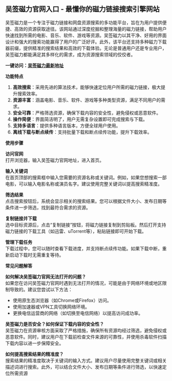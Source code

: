 <h2>吴签磁力官网入口 - 最懂你的磁力链接搜索引擎网站</h2>
<p>吴签磁力是一个专注于磁力链接和网盘资源搜索的多功能平台，旨在为用户提供便捷、高效的资源获取途径。该网站通过深度挖掘和整理海量的磁力链接，帮助用户快速找到所需的电影、音乐、软件、游戏等资源。吴签磁力以其干净、好用的界面设计和强大的搜索功能赢得了用户的广泛好评。此外，该平台还支持多种磁力下载器前缀，提供精准的搜索结果和高效的下载体验。无论是普通用户还是专业用户，吴签磁力都能满足其多样化的需求，成为资源搜索领域的佼佼者。</p>
<p><strong>一键访问：</strong><a href="https://www.xxsnav.com/sites/17688.html"><strong>吴签磁力最新地址</strong></a></p>
<p><strong>功能特点</strong></p>
<ol>
	<li><strong>高效搜索</strong>：采用先进的算法技术，能够快速定位用户所需的磁力链接，极大提升搜索效率。</li>
	<li><strong>资源丰富</strong>：涵盖电影、音乐、软件、游戏等多种类型资源，满足不同用户的需求。</li>
	<li><strong>安全可靠</strong>：严格筛选资源，确保下载内容的安全性，避免侵权或恶意软件。</li>
	<li><strong>操作简便</strong>：界面简洁明了，用户无需复杂设置即可完成搜索与下载。</li>
	<li><strong>支持多语言</strong>：提供多种语言版本，方便全球用户使用。</li>
	<li><strong>离线下载与断点续传</strong>：支持批量下载和断点续传功能，提升下载效率。</li>
</ol>
<p><strong>使用步骤</strong></p>
<p><strong>访问官网</strong><br>打开浏览器，输入吴签磁力官网地址，进入首页。</p>
<p><strong>输入关键词</strong><br>在首页顶部的搜索框中输入您需要的资源名称或关键词。例如，如果您想搜索一部电影，可以输入电影名称或演员名字。建议使用完整关键词以提高搜索精准度。</p>
<p><strong>筛选结果</strong><br>点击搜索按钮后，系统会显示相关的搜索结果。您可以根据文件大小、发布日期等条件进一步筛选，找到最符合需求的资源。</p>
<p><strong>复制链接并下载</strong><br>选中目标资源后，点击“复制链接”按钮，将磁力链接复制到剪贴板。然后打开支持磁力链接的下载工具（如迅雷、uTorrent等），粘贴链接即可开始下载。</p>
<p><strong>管理下载任务</strong><br>下载过程中，您可以随时查看下载进度，并支持断点续传功能。如果下载中断，重新启动下载时无需重复等待。</p>
<p><strong>常见问题解答</strong></p>
<p><strong>如何解决吴签磁力官网无法打开的问题？</strong><br>如果您在访问吴签磁力官网时遇到无法打开的情况，可能是由于网络环境或地区限制导致的。建议您尝试以下方法：</p>
<ul>
	<li>使用原生态浏览器（如Chrome或Firefox）访问。</li>
	<li>使用加速器或VPN工具切换网络环境。</li>
	<li>更换电信运营商的网络（如切换至电信网络）以提高访问成功率。</li>
</ul>
<p><strong>吴签磁力是否安全？如何保证下载内容的安全性？</strong><br>吴签磁力在资源审核方面采取了严格措施，确保所有资源均经过筛选，避免侵权或恶意软件。同时，建议用户在下载前检查文件来源的可靠性，并使用杀毒软件扫描下载内容以进一步保障安全。</p>
<p><strong>如何提高搜索结果的精准度？</strong><br>搜索结果的精准度取决于关键词的输入方式。建议用户尽量使用完整关键词或相关描述词进行搜索。此外，可以结合文件大小、发布日期等条件进行筛选，以快速定位所需资源</p>

